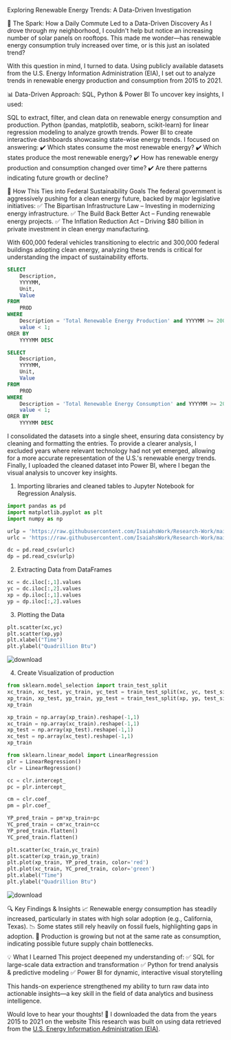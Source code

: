 Exploring Renewable Energy Trends: A Data-Driven Investigation

🚗 The Spark: How a Daily Commute Led to a Data-Driven Discovery
As I drove through my neighborhood, I couldn't help but notice an increasing number of solar panels on rooftops. This made me wonder—has renewable energy consumption truly increased over time, or is this just an isolated trend?

With this question in mind, I turned to data. Using publicly available datasets from the U.S. Energy Information Administration (EIA), I set out to analyze trends in renewable energy production and consumption from 2015 to 2021.

📊 Data-Driven Approach: SQL, Python & Power BI
To uncover key insights, I used:

SQL to extract, filter, and clean data on renewable energy consumption and production.
Python (pandas, matplotlib, seaborn, scikit-learn) for linear regression modeling to analyze growth trends.
Power BI to create interactive dashboards showcasing state-wise energy trends.
I focused on answering:
✔️ Which states consume the most renewable energy?
✔️ Which states produce the most renewable energy?
✔️ How has renewable energy production and consumption changed over time?
✔️ Are there patterns indicating future growth or decline?

📣 How This Ties into Federal Sustainability Goals
The federal government is aggressively pushing for a clean energy future, backed by major legislative initiatives:
✅ The Bipartisan Infrastructure Law – Investing in modernizing energy infrastructure.
✅ The Build Back Better Act – Funding renewable energy projects.
✅ The Inflation Reduction Act – Driving $80 billion in private investment in clean energy manufacturing.

With 600,000 federal vehicles transitioning to electric and 300,000 federal buildings adopting clean energy, analyzing these trends is critical for understanding the impact of sustainability efforts.


```sql
SELECT
	Description,
	YYYYMM,
	Unit,
	Value
FROM
	PROD
WHERE
	Description = 'Total Renewable Energy Production' and YYYYMM >= 200901 AND
	value < 1;
ORER BY
	YYYYMM DESC
```
```sql
SELECT
	Description,
	YYYYMM,
	Unit,
	Value
FROM
	PROD
WHERE
	Description = 'Total Renewable Energy Consumption' and YYYYMM >= 200901 AND
	value < 1;
ORER BY
	YYYYMM DESC
```
I consolidated the datasets into a single sheet, ensuring data consistency by cleaning and formatting the entries. To provide a clearer analysis, I excluded years where relevant technology had not yet emerged, allowing for a more accurate representation of the U.S.'s renewable energy trends. Finally, I uploaded the cleaned dataset into Power BI, where I began the visual analysis to uncover key insights.

1. Importing libraries and cleaned tables to Jupyter Notebook for Regression Analysis.

```python
import pandas as pd
import matplotlib.pyplot as plt
import numpy as np

urlp = 'https://raw.githubusercontent.com/IsaiahsWork/Research-Work/main/EDITP.csv'
urlc = 'https://raw.githubusercontent.com/IsaiahsWork/Research-Work/main/EDITC.csv'

dc = pd.read_csv(urlc)
dp = pd.read_csv(urlp)
```
2. Extracting Data from DataFrames

```python
xc = dc.iloc[:,1].values
yc = dc.iloc[:,2].values
xp = dp.iloc[:,1].values
yp = dp.iloc[:,2].values
```
3. Plotting the Data

```python
plt.scatter(xc,yc)
plt.scatter(xp,yp)
plt.xlabel("Time")
plt.ylabel("Quadrillion Btu")
```
![download](https://github.com/user-attachments/assets/6efe4ca8-c63b-46a2-b783-3fba06375fb8)

4. Create Visualization of production

```python
from sklearn.model_selection import train_test_split
xc_train, xc_test, yc_train, yc_test = train_test_split(xc, yc, test_size=0.2, random_state=0)
xp_train, xp_test, yp_train, yp_test = train_test_split(xp, yp, test_size=0.2, random_state=0)
xp_train
```
```python
xp_train = np.array(xp_train).reshape(-1,1)
xc_train = np.array(xc_train).reshape(-1,1)
xp_test = np.array(xp_test).reshape(-1,1)
xc_test = np.array(xc_test).reshape(-1,1)
xp_train
```
```python
from sklearn.linear_model import LinearRegression
plr = LinearRegression()
clr = LinearRegression()
```
```python
cc = clr.intercept_
pc = plr.intercept_
```
```python
cm = clr.coef_
pm = plr.coef_
```
```python
YP_pred_train = pm*xp_train+pc
YC_pred_train = cm*xc_train+cc
YP_pred_train.flatten()
YC_pred_train.flatten()
```
```python
plt.scatter(xc_train,yc_train)
plt.scatter(xp_train,yp_train)
plt.plot(xp_train, YP_pred_train, color='red')
plt.plot(xc_train, YC_pred_train, color='green')
plt.xlabel("Time")
plt.ylabel("Quadrillion Btu")
```
![download](https://github.com/user-attachments/assets/851f38b9-7fdb-490c-8a29-020cc285fb23)

🔍 Key Findings & Insights
📈 Renewable energy consumption has steadily increased, particularly in states with high solar adoption (e.g., California, Texas).
📉 Some states still rely heavily on fossil fuels, highlighting gaps in adoption.
🔄 Production is growing but not at the same rate as consumption, indicating possible future supply chain bottlenecks.

💡 What I Learned
This project deepened my understanding of:
✅ SQL for large-scale data extraction and transformation
✅ Python for trend analysis & predictive modeling
✅ Power BI for dynamic, interactive visual storytelling

This hands-on experience strengthened my ability to turn raw data into actionable insights—a key skill in the field of data analytics and business intelligence.

Would love to hear your thoughts! 🚀
I downloaded the data from the years 2015 to 2021 on the website
This research was built on using data retrieved from the [U.S. Energy Information Administration (EIA)](https://www.eia.gov/opendata/).
